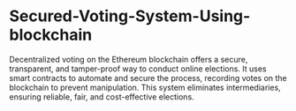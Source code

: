 # Secured-Voting-System-Using-blockchain
Decentralized voting on the Ethereum blockchain offers a secure, transparent, and tamper-proof way to conduct online elections. It uses smart contracts to automate and secure the process, recording votes on the blockchain to prevent manipulation. This system eliminates intermediaries, ensuring reliable, fair, and cost-effective elections.
